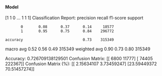 #### Model
[1 1 0 ... 1 1 1]
Classification Report:
              precision    recall  f1-score   support

           0       0.08      0.37      0.14     18577
           1       0.95      0.75      0.84    296772

    accuracy                           0.73    315349
   macro avg       0.52      0.56      0.49    315349
weighted avg       0.90      0.73      0.80    315349

Accuracy: 0.726709138129501
Confusion Matrix:
[[  6800  11777]
 [ 74405 222367]]
Confusion Matrix (%):
[[ 2.15634107  3.73459247]
 [23.59449372 70.51457274]]
